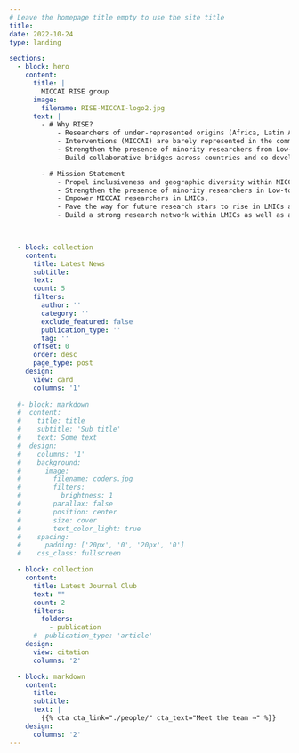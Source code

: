 ```yaml
---
# Leave the homepage title empty to use the site title
title:
date: 2022-10-24
type: landing

sections:
  - block: hero
    content:
      title: |
        MICCAI RISE group
      image:
        filename: RISE-MICCAI-logo2.jpg
      text: |
        - # Why RISE?
            - Researchers of under-represented origins (Africa, Latin America, South/South-East Asian, and Middle-East) who work in the field of Medical Image Computing and Computer-Aided 
            - Interventions (MICCAI) are barely represented in the community (~around 2% participation to MICCAI 2020).
            - Strengthen the presence of minority researchers from Low-to-Middle Income Countries (LMIC) in MICCAI.
            - Build collaborative bridges across countries and co-develop international cutting-edge research projects in medicine with a wider global outreach and impact.

        - # Mission Statement
            - Propel inclusiveness and geographic diversity within MICCAI,
            - Strengthen the presence of minority researchers in Low-to-Middle Income Countries (LMICs) at MICCAI,
            - Empower MICCAI researchers in LMICs,
            - Pave the way for future research stars to rise in LMICs and under-represented communities, and
            - Build a strong research network within LMICs as well as across continents and different parties to help reduce global disparities in health and imaging.


  
  - block: collection
    content:
      title: Latest News
      subtitle:
      text:
      count: 5
      filters:
        author: ''
        category: ''
        exclude_featured: false
        publication_type: ''
        tag: ''
      offset: 0
      order: desc
      page_type: post
    design:
      view: card
      columns: '1'
  
  #- block: markdown
  #  content:
  #    title: title
  #    subtitle: 'Sub title'
  #    text: Some text
  #  design:
  #    columns: '1'
  #    background:
  #      image: 
  #        filename: coders.jpg
  #        filters:
  #          brightness: 1
  #        parallax: false
  #        position: center
  #        size: cover
  #        text_color_light: true
  #    spacing:
  #      padding: ['20px', '0', '20px', '0']
  #    css_class: fullscreen

  - block: collection
    content:
      title: Latest Journal Club
      text: ""
      count: 2
      filters:
        folders:
          - publication
      #  publication_type: 'article'
    design:
      view: citation
      columns: '2'

  - block: markdown
    content:
      title:
      subtitle:
      text: |
        {{% cta cta_link="./people/" cta_text="Meet the team →" %}}
    design:
      columns: '2'
---
```

